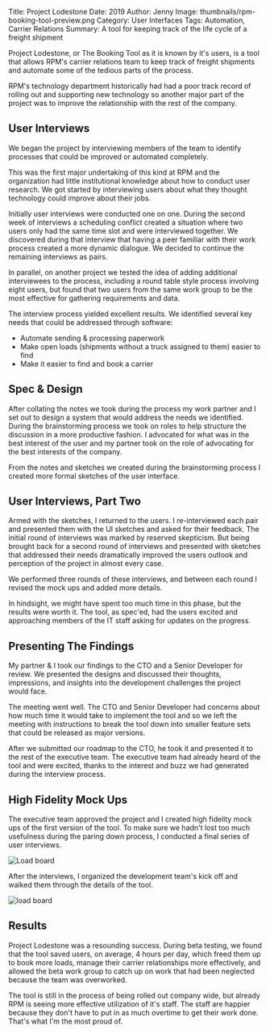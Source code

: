 Title: Project Lodestone 
Date: 2019
Author: Jenny
Image: thumbnails/rpm-booking-tool-preview.png
Category: User Interfaces
Tags: Automation, Carrier Relations
Summary: A tool for keeping track of the life cycle of a freight shipment

Project Lodestone, or The Booking Tool as it is known by it's users, is a tool that allows RPM's carrier relations team to keep track of freight shipments and automate some of the tedious parts of the process.

RPM's technology department historically had had a poor track record of rolling out and supporting new technology so another major part of the project was to improve the relationship with the rest of the company.

User Interviews
---------------

We began the project by interviewing members of the team to identify processes that could be improved or automated completely.

This was the first major undertaking of this kind at RPM and the organization had little institutional knowledge about how to conduct user research. We got started by interviewing users about what they thought technology could improve about their jobs.

Initially user interviews were conducted one on one. During the second week of interviews a scheduling conflict created a situation where two users only had the same time slot and were interviewed together. We discovered during that interview that having a peer familiar with their work process created a more dynamic dialogue. We decided to continue the remaining interviews as pairs.

In parallel, on another project we tested the idea of adding additional interviewees to the process, including a round table style process involving eight users, but found that two users from the same work group to be the most effective for gathering requirements and data.

The interview process yielded excellent results. We identified several key needs that could be addressed through software:

- Automate sending &amp; processing paperwork
- Make open loads (shipments without a truck assigned to them) easier to find
- Make it easier to find and book a carrier

Spec &amp; Design
-----------------

After collating the notes we took during the process my work partner and I set out to design a system that would address the needs we identified. During the brainstorming process we took on roles to help structure the discussion in a more productive fashion. I advocated for what was in the best interest of the user and my partner took on the role of advocating for the best interests of the company.

From the notes and sketches we created during the brainstorming process I created more formal sketches of the user interface.

User Interviews, Part Two
-------------------------

Armed with the sketches, I returned to the users. I re-interviewed each pair and presented them with the UI sketches and asked for their feedback. The initial round of interviews was marked by reserved skepticism. But being brought back for a second round of interviews and presented with sketches that addressed their needs dramatically improved the users outlook and perception of the project in almost every case.

We performed three rounds of these interviews, and between each round I revised the mock ups and added more details.

In hindsight, we might have spent too much time in this phase, but the results were worth it. The tool, as spec'ed, had the users excited and approaching members of the IT staff asking for updates on the progress.

Presenting The Findings
-----------------------

My partner &amp; I took our findings to the CTO and a Senior Developer for review. We presented the designs and discussed their thoughts, impressions, and insights into the development challenges the project would face. 

The meeting went well. The CTO and Senior Developer had concerns about how much time it would take to implement the tool and so we left the meeting with instructions to break the tool down into smaller feature sets that could be released as major versions.

After we submitted our roadmap to the CTO, he took it and presented it to the rest of the executive team. The executive team had already heard of the tool and were excited, thanks to the interest and buzz we had generated during the interview process.

High Fidelity Mock Ups
----------------------

The executive team approved the project and I created high fidelity mock ups of the first version of the tool. To make sure we hadn't lost too much usefulness during the paring down process, I conducted a final series of user interviews. 

![Load board]({static}images/rpm-booking-tool-load-board.png)

After the interviews, I organized the development team's kick off and walked them through the details of the tool.

![load board]({static}images/rpm-booking-tool-enroute-shipments.png)

Results
-------

Project Lodestone was a resounding success. During beta testing, we found that the tool saved users, on average, 4 hours per day, which freed them up to book more loads, manage their carrier relationships more effectively, and allowed the beta work group to catch up on work that had been neglected because the team was overworked.

The tool is still in the process of being rolled out company wide, but already RPM is seeing more effective utilization of it's staff. The staff are happier because they don't have to put in as much overtime to get their work done. That's what I'm the most proud of.
